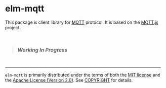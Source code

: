 elm-mqtt
========
This package is client library for [MQTT] protocol. It is based on the [MQTT.js]
project.

<br>

> ### *Working In Progress*

<!-- TODO: Example should be in here

```elm
import Mqtt

{- blabla -}
```

-->

<br>

--------

`elm-mqtt` is primarily distributed under the terms of both the [MIT license] and
the [Apache License (Version 2.0)]. See [COPYRIGHT] for details.

[MQTT]: http://mqtt.org/
[MQTT.js]: https://github.com/mqttjs/MQTT.js
[MIT license]: LICENSE-MIT
[Apache License (Version 2.0)]: LICENSE-APACHE
[COPYRIGHT]: COPYRIGHT
